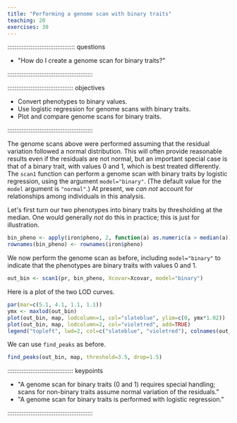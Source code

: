 ```yaml
---
title: "Performing a genome scan with binary traits"
teaching: 20
exercises: 30
---
```


:::::::::::::::::::::::::::::::::::::: questions 

- "How do I create a genome scan for binary traits?"

::::::::::::::::::::::::::::::::::::::::::::::::

::::::::::::::::::::::::::::::::::::: objectives

- Convert phenotypes to binary values.
- Use logistic regression for genome scans with binary traits.
- Plot and compare genome scans for binary traits.

::::::::::::::::::::::::::::::::::::::::::::::::

The genome scans above were performed assuming that the residual variation 
followed a normal distribution. This will often provide reasonable results even 
if the residuals are not normal, but an important special case is that of a 
binary trait, with values 0 and 1, which is best treated differently. The 
`scan1` function can perform a genome scan with binary traits by logistic 
regression, using the argument `model="binary"`. (The default value for the 
`model` argument is `"normal"`.) At present, we _can not_ account for 
relationships among individuals in this analysis.

Let's first turn our two phenotypes into binary traits by thresholding at the 
median. One would generally _not_ do this in practice; this is just for 
illustration.


``` r
bin_pheno <- apply(iron$pheno, 2, function(a) as.numeric(a > median(a)))
rownames(bin_pheno) <- rownames(iron$pheno)
```

We now perform the genome scan as before, including `model="binary"` to 
indicate that the phenotypes are binary traits with values 0 and 1.


``` r
out_bin <- scan1(pr, bin_pheno, Xcovar=Xcovar, model="binary")
```

Here is a plot of the two LOD curves.


``` r
par(mar=c(5.1, 4.1, 1.1, 1.1))
ymx <- maxlod(out_bin)
plot(out_bin, map, lodcolumn=1, col="slateblue", ylim=c(0, ymx*1.02))
plot(out_bin, map, lodcolumn=2, col="violetred", add=TRUE)
legend("topleft", lwd=2, col=c("slateblue", "violetred"), colnames(out_bin), bg="gray90")
```

We can use `find_peaks` as before.


``` r
find_peaks(out_bin, map, threshold=3.5, drop=1.5)
```

::::::::::::::::::::::::::::::::::::: keypoints 

- "A genome scan for binary traits (0 and 1) requires special handling; scans 
for non-binary traits assume normal variation of the residuals."
- "A genome scan for binary traits  is performed with logistic regression."

::::::::::::::::::::::::::::::::::::::::::::::::
